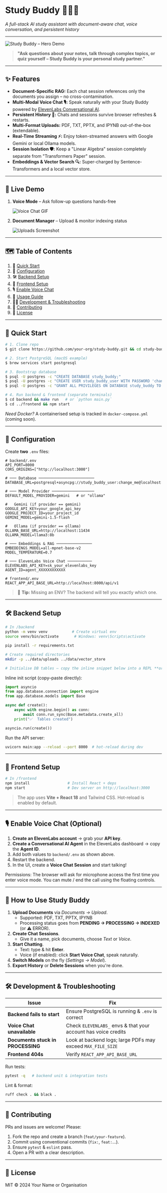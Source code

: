 # Study Buddy 🧑‍🎓🤖

_A full-stack AI study assistant with document-aware chat, voice conversation, and persistent history_

---

![Study Buddy – Hero Demo](docs/hero.gif)

> **"Ask questions about your notes, talk through complex topics, or quiz yourself – Study Buddy is your personal study partner."**

---

## ✨ Features

- **Document-Specific RAG:** Each chat session references only the documents you assign – no cross-contamination.
- **Multi-Modal Voice Chat 🎙️:** Speak naturally with your Study Buddy powered by [ElevenLabs Conversational AI](https://elevenlabs.io/).
- **Persistent History 💾:** Chats and sessions survive browser refreshes & restarts.
- **Multi-Format Uploads:** PDF, TXT, PPTX, and IPYNB out-of-the-box (extendable).
- **Real-Time Streaming ⚡:** Enjoy token-streamed answers with Google Gemini or local Ollama models.
- **Session Isolation 🛡️:** Keep a "Linear Algebra" session completely separate from "Transformers Paper" session.
- **Embeddings & Vector Search 🔍:** Super-charged by Sentence-Transformers and a local vector store.

---

## 📸 Live Demo

1. **Voice Mode** – Ask follow-up questions hands-free
   
   ![Voice Chat GIF](docs/voice_chat.png)
2. **Document Manager** – Upload & monitor indexing status
   
   ![Uploads Screenshot](docs/chat_interface.png)

---

## 🗺️ Table of Contents

1. 🚀 [Quick Start](#-quick-start)
2. 🔧 [Configuration](#-configuration)
3. 🛠️ [Backend Setup](#-backend-setup)
4. 🎨 [Frontend Setup](#-frontend-setup)
5. 🎙️ [Enable Voice Chat](#-enable-voice-chat-optional)
6. 📖 [Usage Guide](#-how-to-use-study-buddy)
7. 👩‍💻 [Development & Troubleshooting](#-development--troubleshooting)
8. 🤝 [Contributing](#-contributing)
9. 📝 [License](#-license)

---

## 🚀 Quick Start

```bash
# 1. Clone repo
$ git clone https://github.com/your-org/study-buddy.git && cd study-buddy

# 2. Start PostgreSQL (macOS example)
$ brew services start postgresql

# 3. Bootstrap database
$ psql -U postgres -c "CREATE DATABASE study_buddy;"
$ psql -U postgres -c "CREATE USER study_buddy_user WITH PASSWORD 'change_me';"
$ psql -U postgres -c "GRANT ALL PRIVILEGES ON DATABASE study_buddy TO study_buddy_user;"

# 4. Run backend & frontend (separate terminals)
$ cd backend && make run   # or `python main.py`
$ cd ../frontend && npm start
```

_Need Docker?_ A containerised setup is tracked in `docker-compose.yml` (coming soon).

---

## 🔧 Configuration

Create **two** `.env` files:

```shell
# backend/.env
API_PORT=8000
CORS_ORIGINS=["http://localhost:3000"]

# ─── Database ─────────────────────────
DATABASE_URL=postgresql+asyncpg://study_buddy_user:change_me@localhost:5432/study_buddy

# ─── Model Provider ───────────────────
DEFAULT_MODEL_PROVIDER=gemini   # or "ollama"

#   Gemini (if provider == gemini)
GOOGLE_API_KEY=your_google_api_key
GOOGLE_PROJECT_ID=your_project_id
GEMINI_MODEL=gemini-1.5-flash

#   Ollama (if provider == ollama)
OLLAMA_BASE_URL=http://localhost:11434
OLLAMA_MODEL=llama3:8b

# ─── Embeddings & RAG ────────────────
EMBEDDINGS_MODEL=all-mpnet-base-v2
MODEL_TEMPERATURE=0.7

# ─── ElevenLabs Voice Chat ───────────
ELEVENLABS_API_KEY=sk_your_elevenlabs_key
AGENT_ID=agent_XXXXXXXXXXXX
```

```shell
# frontend/.env
REACT_APP_API_BASE_URL=http://localhost:8000/api/v1
```

> 🔑 **Tip:** Missing an ENV? The backend will tell you exactly which one.

---

## 🛠️ Backend Setup

```bash
# In /backend
python -m venv venv           # Create virtual env
source venv/bin/activate       # Windows: venv\Scripts\activate

pip install -r requirements.txt

# Create required directories
mkdir -p ../data/uploads ../data/vector_store

# Initialise DB tables – copy the inline snippet below into a REPL **or** save it as `init_db.py` and run `python init_db.py`.
```

Inline init script (copy–paste directly):

```python
import asyncio
from app.database.connection import engine
from app.database.models import Base

async def create():
    async with engine.begin() as conn:
        await conn.run_sync(Base.metadata.create_all)
    print("✅  Tables created")

asyncio.run(create())
```

Run the API server:

```bash
uvicorn main:app --reload --port 8000  # hot-reload during dev
```

---

## 🎨 Frontend Setup

```bash
# In /frontend
npm install                 # Install React + deps
npm start                   # Dev server on http://localhost:3000
```

> The app uses **Vite + React 18** and Tailwind CSS. Hot-reload is enabled by default.

---

## 🎙️ Enable Voice Chat (Optional)

1. **Create an ElevenLabs account** → grab your **API key**.
2. **Create a Conversational AI Agent** in the ElevenLabs dashboard → copy the **Agent ID**.
3. Add both values to `backend/.env` as shown above.
4. Restart the backend.
5. In the UI, create a **Voice Chat Session** and start talking!

Permissions: The browser will ask for microphone access the first time you enter voice mode. You can mute / end the call using the floating controls.

---

## 📖 How to Use Study Buddy

1. **Upload Documents** via _Documents → Upload_.
   - Supported: PDF, TXT, PPTX, IPYNB
   - Processing status goes from **PENDING → PROCESSING → INDEXED** (or ⚠️ ERROR).
2. **Create Chat Sessions**.
   - Give it a name, pick documents, choose _Text_ or _Voice_.
3. **Start Chatting**.
   - Text: type & hit **Enter**.
   - Voice (if enabled): click **Start Voice Chat**, speak naturally.
4. **Switch Models** on the fly (_Settings → Model_).
5. **Export History** or **Delete Sessions** when you're done.

---

## 🛠️ Development & Troubleshooting

| Issue | Fix |
|-------|-----|
| **Backend fails to start** | Ensure PostgreSQL is running & `.env` is correct |
| **Voice Chat unavailable** | Check `ELEVENLABS_` envs & that your account has voice credits |
| **Documents stuck in PROCESSING** | Look at backend logs; large PDFs may exceed `MAX_FILE_SIZE` |
| **Frontend 404s** | Verify `REACT_APP_API_BASE_URL` |

Run tests:

```bash
pytest -q   # backend unit & integration tests
```

Lint & format:

```bash
ruff check . && black .
```

---

## 🤝 Contributing

PRs and issues are welcome! Please:

1. Fork the repo and create a branch (`feat/your-feature`).
2. Commit using conventional commits (`fix:`, `feat:`…).
3. Ensure `pytest` & `eslint` pass.
4. Open a PR with a clear description.

---

## 📝 License

MIT © 2024 Your Name or Organisation
